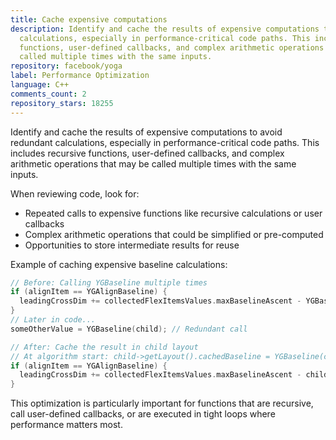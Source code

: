 ```yaml
---
title: Cache expensive computations
description: Identify and cache the results of expensive computations to avoid redundant
  calculations, especially in performance-critical code paths. This includes recursive
  functions, user-defined callbacks, and complex arithmetic operations that may be
  called multiple times with the same inputs.
repository: facebook/yoga
label: Performance Optimization
language: C++
comments_count: 2
repository_stars: 18255
---
```


Identify and cache the results of expensive computations to avoid redundant calculations, especially in performance-critical code paths. This includes recursive functions, user-defined callbacks, and complex arithmetic operations that may be called multiple times with the same inputs.

When reviewing code, look for:
- Repeated calls to expensive functions like recursive calculations or user callbacks
- Complex arithmetic operations that could be simplified or pre-computed
- Opportunities to store intermediate results for reuse

Example of caching expensive baseline calculations:
```cpp
// Before: Calling YGBaseline multiple times
if (alignItem == YGAlignBaseline) {
  leadingCrossDim += collectedFlexItemsValues.maxBaselineAscent - YGBaseline(child);
}
// Later in code...
someOtherValue = YGBaseline(child); // Redundant call

// After: Cache the result in child layout
// At algorithm start: child->getLayout().cachedBaseline = YGBaseline(child);
if (alignItem == YGAlignBaseline) {
  leadingCrossDim += collectedFlexItemsValues.maxBaselineAscent - child->getLayout().cachedBaseline;
}
```

This optimization is particularly important for functions that are recursive, call user-defined callbacks, or are executed in tight loops where performance matters most.